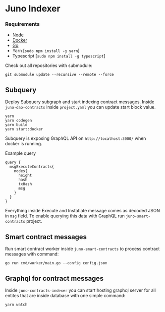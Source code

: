 # Juno Indexer

### Requirements
* [Node](https://nodejs.org/en/download/)
* [Docker](https://docs.docker.com/engine/install/)
* [Go](https://go.dev/doc/install)
* Yarn [`sudo npm install -g yarn`]
* Typescript [`sudo npm install -g typescript`]

Check out all repositories with submodule:
```
git submodule update --recursive --remote --force
```

## Subquery
Deploy Subquery subgraph and start indexing contract messages. Inside `juno-dao-contracts` inside `project.yaml` you can update start block value.
```
yarn
yarn codegen
yarn build
yarn start:docker
```

Subquery is exposing GraphQL API on `http://localhost:3000/` when docker is running.

Example query
```
query {
  msgExecuteContracts{
    nodes{
      height
      hash
      txHash
      msg
    }
  }
}
```
Everything inside Execute and Instatiate message comes as decoded JSON in `msg` field. To enable querying this data with GraphQL run `juno-smart-contracts` project.

## Smart contract messages
Run smart contract worker inside `juno-smart-contracts` to process contract messages with command:
```
go run cmd/worker/main.go --config config.json
```


## Graphql for contract messages
Inside `juno-contracts-indexer` you can start hosting graphql server for all entites that are inside database with one simple command:
```
yarn watch
```
